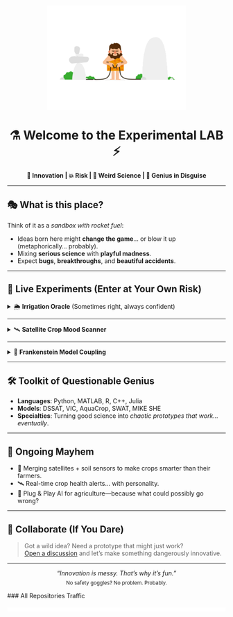 <p align="center">
  <img src="zzz.gif" width="320" alt="Animated chaos of genius" />
</p>

<h1 align="center">⚗️ Welcome to the Experimental LAB ⚡</h1>
<p align="center">
  <b>🚀 Innovation | 💥 Risk | 🧪 Weird Science | 🤯 Genius in Disguise</b>
</p>

---

## 🎭 What is this place?
Think of it as a *sandbox with rocket fuel*:  
- Ideas born here might **change the game**… or blow it up (metaphorically… probably).
- Mixing **serious science** with **playful madness**.
- Expect **bugs**, **breakthroughs**, and **beautiful accidents**.

---

## 🧩 Live Experiments (Enter at Your Own Risk)

<details>
  <summary>🌦️ <b>Irrigation Oracle</b> (Sometimes right, always confident)</summary>
  <blockquote>
    Soil Moisture: <code>0.32 m³/m³</code> <br>
    Rain Forecast: <code>8 mm</code> <br>
    Crop: <code>Durum Wheat</code>
    <br><br>
    <b>Result:</b> No irrigation needed 🚫💧  
    <sub>Reasoning: The AI says so. And it’s in charge here.</sub>
  </blockquote>
</details>

---

<details>
  <summary>🛰️ <b>Satellite Crop Mood Scanner</b></summary>
  <blockquote>
    NDVI says your crops are “happy” 🌱.  
    We’re still working on detecting sarcasm from plants.
  </blockquote>
</details>

---

<details>
  <summary>🤖 <b>Frankenstein Model Coupling</b></summary>
  <blockquote>
    VIC talks to DSSAT, which talks to AquaCrop, which talks to… the coffee machine.  
    Status: Models synced ✔️ Coffee still brewing ☕
  </blockquote>
</details>

---

## 🛠️ Toolkit of Questionable Genius
- **Languages**: Python, MATLAB, R, C++, Julia
- **Models**: DSSAT, VIC, AquaCrop, SWAT, MIKE SHE
- **Specialties**: Turning good science into *chaotic prototypes that work… eventually*.

---

## 🧠 Ongoing Mayhem
- 🌾 Merging satellites + soil sensors to make crops smarter than their farmers.
- 🛰️ Real-time crop health alerts… with personality.
- 🤖 Plug & Play AI for agriculture—because what could possibly go wrong?

---

## 📢 Collaborate (If You Dare)
> Got a wild idea? Need a prototype that might just work?  
> [Open a discussion](https://github.com/SIADSiM/SIADSiM/discussions) and let’s make something dangerously innovative.

---

<p align="center">
  <em>“Innovation is messy. That’s why it’s fun.”</em> <br>
  <sub>No safety goggles? No problem. Probably.</sub>
</p>
### All Repositories Traffic

![Combined Repository Traffic](./metrics.svg)
